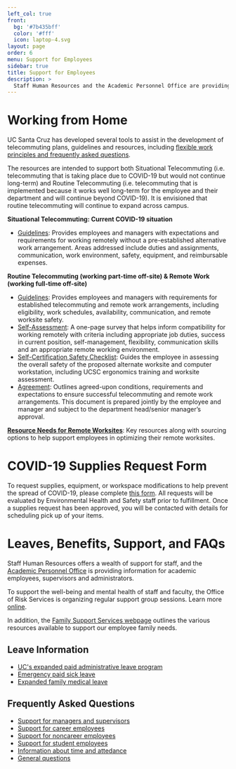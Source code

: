 ```yaml
---
left_col: true
front:
  bg: '#7b435bff'
  color: '#fff'
  icon: laptop-4.svg
layout: page
order: 6
menu: Support for Employees
sidebar: true
title: Support for Employees
description: >
  Staff Human Resources and the Academic Personnel Office are providing assistance and resources for employees.
---
```


# Working from Home
UC Santa Cruz has developed several tools to assist in the development of telecommuting plans, guidelines and resources, including [flexible work principles and frequently asked questions](https://docs.google.com/document/d/19q6JFcT2uD7YgROJWaR2KwQWzPvy9ODVQnGAlAO6T0k/edit). 

The resources are intended to support both Situational Telecommuting (i.e. telecommuting that is taking place due to COVID-19 but would not continue long-term) and Routine Telecommuting (i.e. telecommuting that is implemented because it works well long-term for the employee and their department and will continue beyond COVID-19). It is envisioned that routine telecommuting will continue to expand across campus.

**Situational Telecommuting: Current COVID-19 situation**

* [Guidelines](https://docs.google.com/document/d/1dP-mcv60FGNcjSEyamLLfHzwbnmlAC_2PBVWq5YMLUI/edit?usp=sharing): Provides employees and managers with expectations and requirements for working remotely without a pre-established alternative work arrangement. Areas addressed include duties and assignments, communication, work environment, safety, equipment, and reimbursable expenses.

**Routine Telecommuting (working part-time off-site) & Remote Work (working full-time off-site)**

* [Guidelines](https://docs.google.com/document/d/1u-h6PHLHMpvnc1uqiXlj8eAKJYR8AOTioXg8HyHGzyk/edit?usp=sharing): Provides employees and managers with requirements for established telecommuting and remote work arrangements, including eligibility, work schedules, availability, communication, and remote worksite safety.  
* [Self-Assessment](https://drive.google.com/file/d/1VAQS0O4VrnS6N3rkVRbDezKITWhKTXPe/view?usp=sharing): A one-page survey that helps inform compatibility for working remotely with criteria including appropriate job duties, success in current position, self-management, flexibility, communication skills and an appropriate remote working environment.
* [Self-Certification Safety Checklist](https://drive.google.com/file/d/1Uv8oZo_5gjZ_IdXIbdeoONw3RLfdPVgJ/view): Guides the employee in assessing the overall safety of the proposed alternate worksite and computer workstation, including UCSC ergonomics training and worksite assessment.
* [Agreement](https://na2.docusign.net/Member/PowerFormSigning.aspx?PowerFormId=5545ff60-17f0-43bb-898a-89bf64bb6f4f&env=na2&acct=3854b247-7ab7-4a70-80d7-effd67e0ef80&v=2&ActivateOnly=1): Outlines agreed-upon conditions, requirements and expectations to ensure successful telecommuting and remote work arrangements. This document is prepared jointly by the employee and manager and subject to the department head/senior manager’s approval.
 
[**Resource Needs for Remote Worksites**](https://docs.google.com/document/d/1z-lo4XFQoaCfpx5ul7K1iU9mXbeGT8iMq2OpKKF_TQI/edit?usp=sharing): Key resources along with sourcing options to help support employees in optimizing their remote worksites.   
 
# COVID-19 Supplies Request Form

To request supplies, equipment, or workspace modifications to help prevent the spread of COVID-19, please complete [this form](https://docs.google.com/forms/d/e/1FAIpQLSfZWheLtmc7GOAeEz4qh8Dl_mT9v6FaJlYNOSzQdCEJAJe1WQ/viewform).  All requests will be evaluated by Environmental Health and Safety staff prior to fulfillment. Once a supplies request has been approved, you will be contacted with details for scheduling pick up of your items.

# Leaves, Benefits, Support, and FAQs

Staff Human Resources offers a wealth of support for staff, and the [Academic Personnel Office](https://apo.ucsc.edu/covid-19/index.html) is providing information for academic employees, supervisors and administrators.

To support the well-being and mental health of staff and faculty, the Office of Risk Services is organizing regular support group sessions. Learn more [online](https://risk.ucsc.edu/employee-wellness/covid-19-wellness-resources/index.html).

In addition, the [Family Support Services webpage](https://shr.ucsc.edu/resources-forms/family-support-services.html) outlines the various resources available to support our employee family needs.

## Leave Information

* [UC's expanded paid administrative leave program](https://shr.ucsc.edu/covid-19-resources/index.html#ucexpandedpaidadministrativeleave)
* [Emergency paid sick leave](https://shr.ucsc.edu/covid-19-resources/index.html#emergencypaidsickleave)
* [Expanded family medical leave](https://shr.ucsc.edu/covid-19-resources/index.html#expandedfamilymedicalleave)

## Frequently Asked Questions
* [Support for managers and supervisors](https://shr.ucsc.edu/covid-19-resources/index.html#questionsformanagerssupervisors)
* [Support for career employees](https://shr.ucsc.edu/covid-19-resources/index.html#questionsforcareeremployees)
* [Support for noncareer employees](https://shr.ucsc.edu/covid-19-resources/index.html#questionsfornon-careeremployeescontractbyagreementlimitedopenrecruitmentandnon-recruitmentpositions)
* [Support for student employees](https://shr.ucsc.edu/covid-19-resources/index.html#questionsforstudentemployees)
* [Information about time and attedance](https://shr.ucsc.edu/covid-19-resources/index.html#questionsabouttimeandattendance)
* [General questions](https://shr.ucsc.edu/covid-19-resources/index.html#generalquestions)

